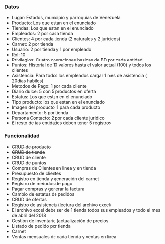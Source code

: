 ### Datos
* Lugar: Estados, municipio y parroquias de Venezuela
* Producto: Los que estan en el enunciado
* Tiendas: Los que estan en el enunciado
* Empleados: 2 por cada tienda
* Clientes: 4 por cada tienda (2 naturales y 2 juridicos)
* Carnet: 2 por tienda
* Usuario: 2 por tienda y 1 por empleado
* Rol: 10
* Privilegios: Cuatro operaciones basicas de BD por cada entidad
* Puntos: Historial de 10 valores hasta el valor actual (100) y todos los clientes
* Asistencia: Para todos los empleados cargar 1 mes de asistencia ( 20días habiles)
* Metodos de Pago: 1 por cada cliente
* Diario dulce: 5 con 5 productos en oferta
* Estatus: Los que estan en el enunciado
* Tipo producto: los que estan en el enunciado
* Imagen del producto: 1 para cada producto
* Departamento: 5 por tienda
* Persona Contacto: 2 por cada cliente juridico
* El resto de las entidades deben tener 5 registros

### Funcionalidad
* ~~CRUD de producto~~
* ~~CRUD de tienda~~
* CRUD de cliente
* ~~CRUD de puntos~~
* Compras de Clientes en linea y en tienda
* Presupuesto de clientes
* Registro en tienda y generación del carnet
* Registro de metodos de pago
* Pagar compras y generar la factura
* Cambio de estatus de pedidos
* CRUD de ofertas
* Registro de asistencia (lectura del archivo excel)
* El archivo excel debe ser de 1 tienda todos sus empleados y todo el mes de abril del 2018
* Gestión de inventario (actualización de precios )
* Listado de pedido por tienda
* Carnet
* Ventas mensuales de cada tienda y ventas en linea



